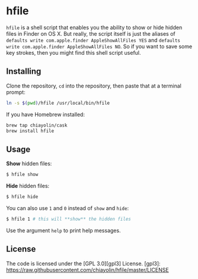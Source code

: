 hfile
=====

`hfile` is a shell script that enables you the ability to show or hide hidden files in Finder on OS X. 
But really, the script itself is just the aliases of `defaults write com.apple.finder AppleShowAllFiles
YES` and `defaults write com.apple.finder AppleShowAllFiles NO`. So if you want to save some key strokes, 
then you might find this shell script useful.

Installing
----------

Clone the repository, `cd` into the repository, then paste that at a terminal prompt:

```sh
ln -s $(pwd)/hfile /usr/local/bin/hfile
```

If you have Homebrew installed:

```sh
brew tap chiayolin/cask
brew install hfile
```

Usage
-----

**Show** hidden files: 

```sh
$ hfile show
```

**Hide** hidden files:

```sh
$ hfile hide
```

You can also use `1` and `0` instead of `show` and `hide`:

```sh
$ hfile 1 # this will **show** the hidden files
```

Use the argument `help` to print help messages.


License
-------

The code is licensed under the [GPL 3.0][gpl3] License. 
[gpl3]: https://raw.githubusercontent.com/chiayolin/hfile/master/LICENSE 
